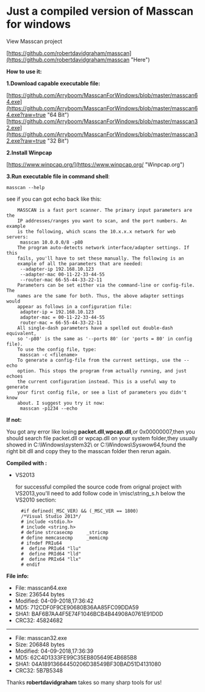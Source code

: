 # Just a compiled version of Masscan for windows

View Masscan project 

[https://github.com/robertdavidgraham/masscan](https://github.com/robertdavidgraham/masscan "Here")

**How to use it:**

**1.Download capable executable file:**

[https://github.com/Arryboom/MasscanForWindows/blob/master/masscan64.exe](https://github.com/Arryboom/MasscanForWindows/blob/master/masscan64.exe?raw=true "64 Bit")  
[https://github.com/Arryboom/MasscanForWindows/blob/master/masscan32.exe](https://github.com/Arryboom/MasscanForWindows/blob/master/masscan32.exe?raw=true "32 Bit")  

**2.Install Winpcap**

[https://www.winpcap.org/](https://www.winpcap.org/ "Winpcap.org")

**3.Run executable file in command shell**:

```
masscan --help
```

see if you can got echo back like this:

```
	MASSCAN is a fast port scanner. The primary input parameters are the
	IP addresses/ranges you want to scan, and the port numbers. An example
	is the following, which scans the 10.x.x.x network for web servers:
	 masscan 10.0.0.0/8 -p80
	The program auto-detects network interface/adapter settings. If this
	fails, you'll have to set these manually. The following is an
	example of all the parameters that are needed:
	 --adapter-ip 192.168.10.123
	 --adapter-mac 00-11-22-33-44-55
	 --router-mac 66-55-44-33-22-11
	Parameters can be set either via the command-line or config-file. The
	names are the same for both. Thus, the above adapter settings would
	appear as follows in a configuration file:
	 adapter-ip = 192.168.10.123
	 adapter-mac = 00-11-22-33-44-55
	 router-mac = 66-55-44-33-22-11
	All single-dash parameters have a spelled out double-dash equivalent,
	so '-p80' is the same as '--ports 80' (or 'ports = 80' in config file).
	To use the config file, type:
	 masscan -c <filename>
	To generate a config-file from the current settings, use the --echo
	option. This stops the program from actually running, and just echoes
	the current configuration instead. This is a useful way to generate
	your first config file, or see a list of parameters you didn't know
	about. I suggest you try it now:
	 masscan -p1234 --echo
```

**If not:**

You got any error like losing **packet.dll**,**wpcap.dll**,or 0x00000007,then you should search file packet.dll or wpcap.dll on your system folder,they usually showed in C:\Windows\system32\ or C:\Windows\Syswow64,found the right bit dll and copy they to the masscan folder then rerun again.

**Compiled with :** 

- VS2013

  for successful compiled the source code from orignal project with VS2013,you'll need to add follow code in \misc\string_s.h below the VS2010 section:

  ```
	#if defined(_MSC_VER) && (_MSC_VER == 1800)
	/*Visual Studio 2013*/
	# include <stdio.h>
	# include <string.h>
	# define strcasecmp     _stricmp
	# define memcasecmp     _memicmp
	# ifndef PRIu64
	#  define PRIu64 "llu"
	#  define PRId64 "lld"
	#  define PRIx64 "llx"
	# endif
  ```

**File info:** 

- File: masscan64.exe
- Size: 236544 bytes
- Modified: 04-09-2018,17\:36\:42
- MD5: 712CDF0F9CE90680B36AA85FC09DDA59
- SHA1: BAF6B7AA4F5E74F1046BCB4B44908A0761E91D0D
- CRC32: 45824682  

***
- File: masscan32.exe
- Size: 206848 bytes
- Modified: 04-09-2018,17\:36\:39
- MD5: 62C4D1333FE99C35EB805649E4B685B8
- SHA1: 04A18913664450206D38549BF30BAD51D4131080
- CRC32: 5B7B5348

Thanks **robertdavidgraham** takes so many sharp tools for us!
